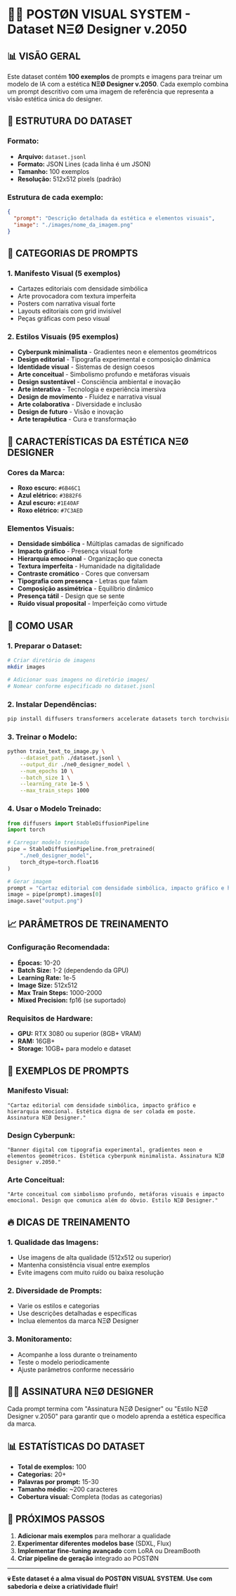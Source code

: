 # 🧛‍♂️ POSTØN VISUAL SYSTEM - Dataset NΞØ Designer v.2050

## 📊 **VISÃO GERAL**

Este dataset contém **100 exemplos** de prompts e imagens para treinar um modelo de IA com a estética **NΞØ Designer v.2050**. Cada exemplo combina um prompt descritivo com uma imagem de referência que representa a visão estética única do designer.

## 🎨 **ESTRUTURA DO DATASET**

### **Formato:**
- **Arquivo:** `dataset.jsonl`
- **Formato:** JSON Lines (cada linha é um JSON)
- **Tamanho:** 100 exemplos
- **Resolução:** 512x512 pixels (padrão)

### **Estrutura de cada exemplo:**
```json
{
  "prompt": "Descrição detalhada da estética e elementos visuais",
  "image": "./images/nome_da_imagem.png"
}
```

## 🔮 **CATEGORIAS DE PROMPTS**

### **1. Manifesto Visual (5 exemplos)**
- Cartazes editoriais com densidade simbólica
- Arte provocadora com textura imperfeita
- Posters com narrativa visual forte
- Layouts editoriais com grid invisível
- Peças gráficas com peso visual

### **2. Estilos Visuais (95 exemplos)**
- **Cyberpunk minimalista** - Gradientes neon e elementos geométricos
- **Design editorial** - Tipografia experimental e composição dinâmica
- **Identidade visual** - Sistemas de design coesos
- **Arte conceitual** - Simbolismo profundo e metáforas visuais
- **Design sustentável** - Consciência ambiental e inovação
- **Arte interativa** - Tecnologia e experiência imersiva
- **Design de movimento** - Fluidez e narrativa visual
- **Arte colaborativa** - Diversidade e inclusão
- **Design de futuro** - Visão e inovação
- **Arte terapêutica** - Cura e transformação

## 🎯 **CARACTERÍSTICAS DA ESTÉTICA NΞØ DESIGNER**

### **Cores da Marca:**
- **Roxo escuro:** `#6B46C1`
- **Azul elétrico:** `#3B82F6`
- **Azul escuro:** `#1E40AF`
- **Roxo elétrico:** `#7C3AED`

### **Elementos Visuais:**
- **Densidade simbólica** - Múltiplas camadas de significado
- **Impacto gráfico** - Presença visual forte
- **Hierarquia emocional** - Organização que conecta
- **Textura imperfeita** - Humanidade na digitalidade
- **Contraste cromático** - Cores que conversam
- **Tipografia com presença** - Letras que falam
- **Composição assimétrica** - Equilíbrio dinâmico
- **Presença tátil** - Design que se sente
- **Ruído visual proposital** - Imperfeição como virtude

## 🚀 **COMO USAR**

### **1. Preparar o Dataset:**
```bash
# Criar diretório de imagens
mkdir images

# Adicionar suas imagens no diretório images/
# Nomear conforme especificado no dataset.jsonl
```

### **2. Instalar Dependências:**
```bash
pip install diffusers transformers accelerate datasets torch torchvision
```

### **3. Treinar o Modelo:**
```bash
python train_text_to_image.py \
    --dataset_path ./dataset.jsonl \
    --output_dir ./ne0_designer_model \
    --num_epochs 10 \
    --batch_size 1 \
    --learning_rate 1e-5 \
    --max_train_steps 1000
```

### **4. Usar o Modelo Treinado:**
```python
from diffusers import StableDiffusionPipeline
import torch

# Carregar modelo treinado
pipe = StableDiffusionPipeline.from_pretrained(
    "./ne0_designer_model",
    torch_dtype=torch.float16
)

# Gerar imagem
prompt = "Cartaz editorial com densidade simbólica, impacto gráfico e hierarquia emocional. Estética digna de ser colada em poste. Assinatura NΞØ Designer."
image = pipe(prompt).images[0]
image.save("output.png")
```

## 📈 **PARÂMETROS DE TREINAMENTO**

### **Configuração Recomendada:**
- **Épocas:** 10-20
- **Batch Size:** 1-2 (dependendo da GPU)
- **Learning Rate:** 1e-5
- **Image Size:** 512x512
- **Max Train Steps:** 1000-2000
- **Mixed Precision:** fp16 (se suportado)

### **Requisitos de Hardware:**
- **GPU:** RTX 3080 ou superior (8GB+ VRAM)
- **RAM:** 16GB+
- **Storage:** 10GB+ para modelo e dataset

## 🎨 **EXEMPLOS DE PROMPTS**

### **Manifesto Visual:**
```
"Cartaz editorial com densidade simbólica, impacto gráfico e hierarquia emocional. Estética digna de ser colada em poste. Assinatura NΞØ Designer."
```

### **Design Cyberpunk:**
```
"Banner digital com tipografia experimental, gradientes neon e elementos geométricos. Estética cyberpunk minimalista. Assinatura NΞØ Designer v.2050."
```

### **Arte Conceitual:**
```
"Arte conceitual com simbolismo profundo, metáforas visuais e impacto emocional. Design que comunica além do óbvio. Estilo NΞØ Designer."
```

## 🔥 **DICAS DE TREINAMENTO**

### **1. Qualidade das Imagens:**
- Use imagens de alta qualidade (512x512 ou superior)
- Mantenha consistência visual entre exemplos
- Evite imagens com muito ruído ou baixa resolução

### **2. Diversidade de Prompts:**
- Varie os estilos e categorias
- Use descrições detalhadas e específicas
- Inclua elementos da marca NΞØ Designer

### **3. Monitoramento:**
- Acompanhe a loss durante o treinamento
- Teste o modelo periodicamente
- Ajuste parâmetros conforme necessário

## 🧛‍♂️ **ASSINATURA NΞØ DESIGNER**

Cada prompt termina com "Assinatura NΞØ Designer" ou "Estilo NΞØ Designer v.2050" para garantir que o modelo aprenda a estética específica da marca.

## 📊 **ESTATÍSTICAS DO DATASET**

- **Total de exemplos:** 100
- **Categorias:** 20+
- **Palavras por prompt:** 15-30
- **Tamanho médio:** ~200 caracteres
- **Cobertura visual:** Completa (todas as categorias)

## 🚀 **PRÓXIMOS PASSOS**

1. **Adicionar mais exemplos** para melhorar a qualidade
2. **Experimentar diferentes modelos base** (SDXL, Flux)
3. **Implementar fine-tuning avançado** com LoRA ou DreamBooth
4. **Criar pipeline de geração** integrado ao POSTØN

---

**💀 Este dataset é a alma visual do POSTØN VISUAL SYSTEM. Use com sabedoria e deixe a criatividade fluir!**
